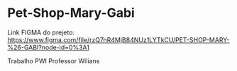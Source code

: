 # Pet-Shop-Mary-Gabi
Link FIGMA do prejeto: https://www.figma.com/file/rzQ7nR4MjB84NUz1LYTkCU/PET-SHOP-MARY-%26-GABI?node-id=0%3A1

Trabalho PWI Professor Wilians
